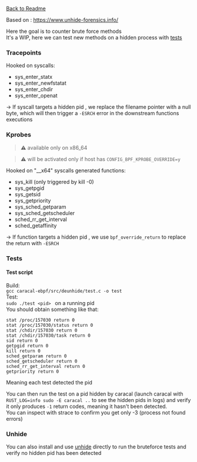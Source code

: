 
[Back to Readme](../../../README.md)

Based on : https://www.unhide-forensics.info/


Here the goal is to counter brute force methods <br>
It's a WIP, here we can test new methods on a hidden process with [tests](#tests)

### Tracepoints
Hooked on syscalls:
- sys_enter_statx
- sys_enter_newfstatat
- sys_enter_chdir
- sys_enter_openat

-> If syscall targets a hidden pid , we replace the filename pointer with a null byte, which will then trigger a `-ESRCH` error in the downstream functions executions

### Kprobes 
> ⚠️ available only on x86_64

> ⚠️ will be activated only if host has `CONFIG_BPF_KPROBE_OVERRIDE=y`

Hooked on "__x64" syscalls generated functions:

- sys_kill (only triggered by kill -0)
- sys_getpgid
- sys_getsid
- sys_getpriority
- sys_sched_getparam
- sys_sched_getscheduler
- sched_rr_get_interval
- sched_getaffinity


-> If function targets  a hidden pid , we use `bpf_override_return` to replace the return with `-ESRCH`   


### Tests
#### Test script
Build:<br>
`gcc caracal-ebpf/src/deunhide/test.c -o test`<br>
Test:<br>
`sudo ./test <pid> ` on a  running pid <br>
You should obtain something like that:
```
stat /proc/157030 return 0
stat /proc/157030/status return 0
stat /chdir/157030 return 0
stat /chdir/157030/task return 0
sid return 0
getpgid return 0
kill return 0
sched_getparam return 0
sched_getscheduler return 0
sched_rr_get_interval return 0
getpriority return 0
```
Meaning each test detected the pid<br>

You can then run the test on a pid hidden by caracal (launch caracal with `RUST_LOG=info sudo -E caracal ..` to see the hidden pids in logs) and verify it only produces `-1` return codes, meaning it hasn't been detected.<br>
You can inspect with strace to confirm you get only -3 (process not found errors) 

### Unhide
You can also install and use [unhide](https://github.com/YJesus/Unhide) directly to run the bruteforce tests and verify no hidden pid has been detected